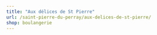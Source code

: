 ```yaml
---
title: "Aux délices de St Pierre"
url: /saint-pierre-du-perray/aux-delices-de-st-pierre/
shop: boulangerie
---
```

